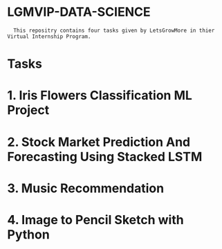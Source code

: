 # LGMVIP-DATA-SCIENCE
      This repositry contains four tasks given by LetsGrowMore in thier Virtual Internship Program.

# Tasks
 # 1. Iris Flowers Classification ML Project 
 # 2. Stock Market Prediction And Forecasting Using Stacked LSTM
 # 3. Music Recommendation
 # 4. Image to Pencil Sketch with Python

